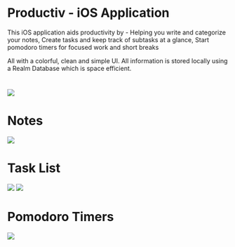 # Productiv - iOS Application 
This iOS application aids productivity by -
Helping you write and categorize your notes, 
Create tasks and keep track of subtasks at a glance,
Start pomodoro timers for focused work and short breaks 

All with a colorful, clean and simple UI. 
All information is stored locally using a Realm Database which is space efficient.

# 
![](productivityAppgif.gif)

# Notes
![](Screenshots/notesImage.png)

# Task List 
![](Screenshots/taskListImage.png)
![](Screenshots/subtasksImage.png)

# Pomodoro Timers
![](Screenshots/pomodoroImage.png)
